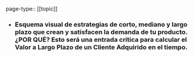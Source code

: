 page-type:: [[topic]]
- ### Esquema visual de estrategias de corto, mediano y largo plazo que crean y satisfacen la demanda de tu producto. ¿POR QUÉ? Esto será una entrada crítica para calcular el Valor a Largo Plazo de un Cliente Adquirido en el tiempo.



